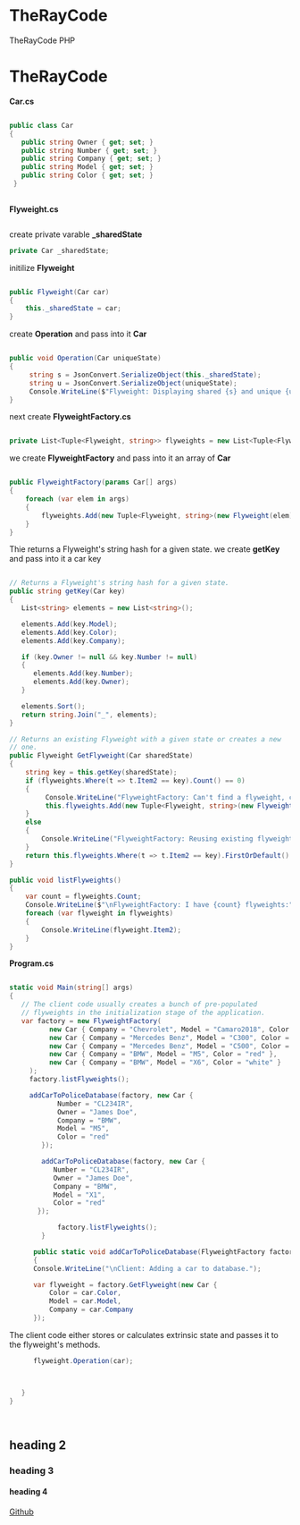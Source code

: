 # TheRayCode
TheRayCode PHP 
# TheRayCode



**Car.cs**
```csharp

public class Car
{
   public string Owner { get; set; }
   public string Number { get; set; }
   public string Company { get; set; }
   public string Model { get; set; }
   public string Color { get; set; }
 }
 
```
**Flyweight.cs**

```csharp
```
create private varable **_sharedState**

```csharp
private Car _sharedState;

```
initilize **Flyweight**

```csharp

public Flyweight(Car car)
{
    this._sharedState = car;
}

```
create **Operation** and pass into it **Car**

```csharp

public void Operation(Car uniqueState)
{
     string s = JsonConvert.SerializeObject(this._sharedState);
     string u = JsonConvert.SerializeObject(uniqueState);
     Console.WriteLine($"Flyweight: Displaying shared {s} and unique {u} state.");
}

```

next create 
**FlyweightFactory.cs**
```csharp

private List<Tuple<Flyweight, string>> flyweights = new List<Tuple<Flyweight, string>>();

```
we create   **FlyweightFactory** and pass into it an array of **Car**

```csharp

public FlyweightFactory(params Car[] args)
{
    foreach (var elem in args)
    {
        flyweights.Add(new Tuple<Flyweight, string>(new Flyweight(elem), this.getKey(elem)));
    }
}

```
Thie returns a Flyweight's string hash for a given state.
we create **getKey** and pass into it a car key

```csharp

// Returns a Flyweight's string hash for a given state.
public string getKey(Car key)
{
   List<string> elements = new List<string>();

   elements.Add(key.Model);
   elements.Add(key.Color);
   elements.Add(key.Company);

   if (key.Owner != null && key.Number != null)
   {
      elements.Add(key.Number);
      elements.Add(key.Owner);
   }

   elements.Sort();
   return string.Join("_", elements);
}

// Returns an existing Flyweight with a given state or creates a new
// one.
public Flyweight GetFlyweight(Car sharedState)
{
    string key = this.getKey(sharedState);
    if (flyweights.Where(t => t.Item2 == key).Count() == 0)
    {
         Console.WriteLine("FlyweightFactory: Can't find a flyweight, creating new one.");
         this.flyweights.Add(new Tuple<Flyweight, string>(new Flyweight(sharedState), key));
    }
    else
    {
        Console.WriteLine("FlyweightFactory: Reusing existing flyweight.");
    }
    return this.flyweights.Where(t => t.Item2 == key).FirstOrDefault().Item1;
}

public void listFlyweights()
{
    var count = flyweights.Count;
    Console.WriteLine($"\nFlyweightFactory: I have {count} flyweights:");
    foreach (var flyweight in flyweights)
    {
        Console.WriteLine(flyweight.Item2);
    }
}

```
**Program.cs**
```csharp

static void Main(string[] args)
{
   // The client code usually creates a bunch of pre-populated
   // flyweights in the initialization stage of the application.
   var factory = new FlyweightFactory(
          new Car { Company = "Chevrolet", Model = "Camaro2018", Color = "pink" },
          new Car { Company = "Mercedes Benz", Model = "C300", Color = "black" },
          new Car { Company = "Mercedes Benz", Model = "C500", Color = "red" },
          new Car { Company = "BMW", Model = "M5", Color = "red" },
          new Car { Company = "BMW", Model = "X6", Color = "white" }
     );
     factory.listFlyweights();

     addCarToPoliceDatabase(factory, new Car {
            Number = "CL234IR",
            Owner = "James Doe",
            Company = "BMW",
            Model = "M5",
            Color = "red"
        });

        addCarToPoliceDatabase(factory, new Car {
           Number = "CL234IR",
           Owner = "James Doe",
           Company = "BMW",
           Model = "X1",
           Color = "red"
       });

            factory.listFlyweights();
        }

      public static void addCarToPoliceDatabase(FlyweightFactory factory, Car car)
      {
      Console.WriteLine("\nClient: Adding a car to database.");

      var flyweight = factory.GetFlyweight(new Car {
          Color = car.Color,
          Model = car.Model,
          Company = car.Company
      });
```
The client code either stores or calculates extrinsic state and passes it to the flyweight's methods.

```csharp
      flyweight.Operation(car);
```
```csharp


   }
}
    

```
```csharp
```


## heading 2
### heading 3
#### heading 4

[Github](https://www.TheRayCode.com)
